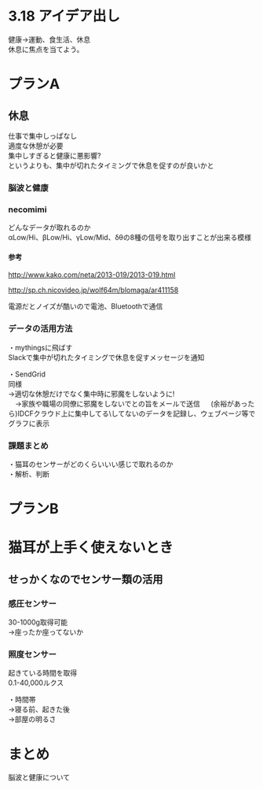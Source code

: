 # 3.18 アイデア出し

健康→運動、食生活、休息  
休息に焦点を当てよう。

# プランA

## 休息

仕事で集中しっぱなし  
適度な休憩が必要  
集中しすぎると健康に悪影響?  
というよりも、集中が切れたタイミングで休息を促すのが良いかと

### 脳波と健康

### necomimi

どんなデータが取れるのか  
αLow/Hi、βLow/Hi、γLow/Mid、δθの8種の信号を取り出すことが出来る模様

#### 参考
http://www.kako.com/neta/2013-019/2013-019.html  

http://sp.ch.nicovideo.jp/wolf64m/blomaga/ar411158  

電源だとノイズが酷いので電池、Bluetoothで通信

### データの活用方法

・mythingsに飛ばす    
Slackで集中が切れたタイミングで休息を促すメッセージを通知  

・SendGrid  
同様  
→適切な休憩だけでなく集中時に邪魔をしないように!  
　→家族や職場の同僚に邪魔をしないでとの旨をメールで送信
　
(余裕があったら)IDCFクラウド上に集中してる\してないのデータを記録し、ウェブページ等でグラフに表示

### 課題まとめ

・猫耳のセンサーがどのくらいいい感じで取れるのか  
・解析、判断  

# プランB

# 猫耳が上手く使えないとき  

## せっかくなのでセンサー類の活用

### 感圧センサー
30-1000g取得可能  
→座ったか座ってないか  

### 照度センサー
起きている時間を取得  
0.1-40,000ルクス  

・時間帯  
→寝る前、起きた後  
→部屋の明るさ  

### 



# まとめ


脳波と健康について
